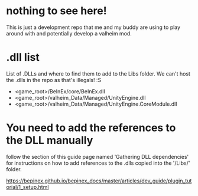 # nothing to see here!
This is just a development repo that me and my buddy are using to play around with and potentially develop a valheim mod.

# .dll list
List of .DLLs and where to find them to add to the Libs folder. We can't host the .dlls in the repo as that's illegals! :S

- <game_root>/BeInEx/core/BeInEx.dll
- <game_root>/valheim_Data/Managed/UnityEngine.dll
- <game_root>/valheim_Data/Managed/UnityEngine.CoreModule.dll

# You need to add the references to the DLL manually
follow the section of this guide page named 'Gathering DLL dependencies' for instructions on how to add references to the .dlls copied into the '/Libs/' folder.

https://bepinex.github.io/bepinex_docs/master/articles/dev_guide/plugin_tutorial/1_setup.html